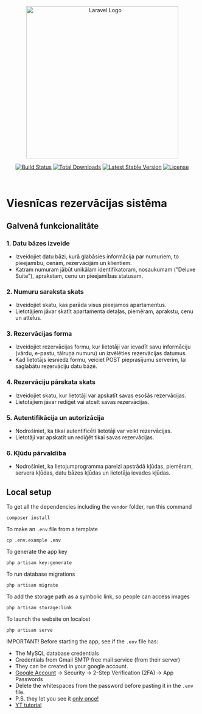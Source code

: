 <p align="center"><a href="https://laravel.com" target="_blank"><img src="https://raw.githubusercontent.com/laravel/art/master/logo-lockup/5%20SVG/2%20CMYK/1%20Full%20Color/laravel-logolockup-cmyk-red.svg" width="400" alt="Laravel Logo"></a></p>

<p align="center">
<a href="https://github.com/laravel/framework/actions"><img src="https://github.com/laravel/framework/workflows/tests/badge.svg" alt="Build Status"></a>
<a href="https://packagist.org/packages/laravel/framework"><img src="https://img.shields.io/packagist/dt/laravel/framework" alt="Total Downloads"></a>
<a href="https://packagist.org/packages/laravel/framework"><img src="https://img.shields.io/packagist/v/laravel/framework" alt="Latest Stable Version"></a>
<a href="https://packagist.org/packages/laravel/framework"><img src="https://img.shields.io/packagist/l/laravel/framework" alt="License"></a>
</p>
<br>

# Viesnīcas rezervācijas sistēma

## Galvenā funkcionalitāte

### 1. Datu bāzes izveide
   - Izveidojiet datu bāzi, kurā glabāsies informācija par numuriem, to pieejamību, cenām, rezervācijām un klientiem.
   - Katram numuram jābūt unikālam identifikatoram, nosaukumam ("Deluxe Suite"), aprakstam, cenu un pieejamības statusam.

### 2. Numuru saraksta skats
   - Izveidojiet skatu, kas parāda visus pieejamos apartamentus.
   - Lietotājiem jāvar skatīt apartamenta detaļas, piemēram, aprakstu, cenu un attēlus.

### 3. Rezervācijas forma
   - Izveidojiet rezervācijas formu, kur lietotāji var ievadīt savu informāciju (vārdu, e-pastu, tālruņa numuru) un izvēlēties rezervācijas datumus.
   - Kad lietotājs iesniedz formu, veiciet POST pieprasījumu serverim, lai saglabātu rezervāciju datu bāzē.

### 4. Rezervāciju pārskata skats
   - Izveidojiet skatu, kur lietotāji var apskatīt savas esošās rezervācijas.
   - Lietotājiem jāvar rediģēt vai atcelt savas rezervācijas.

### 5. Autentifikācija un autorizācija
   - Nodrošiniet, ka tikai autentificēti lietotāji var veikt rezervācijas.
   - Lietotāji var apskatīt un rediģēt tikai savas rezervācijas.

### 6. Kļūdu pārvaldība
   - Nodrošiniet, ka lietojumprogramma pareizi apstrādā kļūdas, piemēram, servera kļūdas, datu bāzes kļūdas un lietotāja ievades kļūdas.

## Local setup
To get all the dependencies including the `vendor` folder, run this command
```
composer install
```
To make an `.env` file from a template
```
cp .env.example .env
```
To generate the app key
```
php artisan key:generate
```
To run database migrations
```
php artisan migrate
```
To add the storage path as a symbolic link, so people can access images
```
php artisan storage:link
```
To launch the website on localost
```
php artisan serve
```
IMPORTANT!
Before starting the app, see if the `.env` file has:
- The MySQL database credentials
- Credentials from Gmail SMTP free mail service (from their server)
 - They can be created in your google account.
 - [Google Account](https://myaccount.google.com/) -> Security -> 2-Step Verification (2FA) -> App Passwords
 - Delete the whitespaces from the password before pasting it in the `.env` file.
 - P.S. they let you see it <u>only once!</u>
 - [YT tutorial](https://www.youtube.com/watch?v=1YXVdyVuFGA&ab_channel=Sombex)